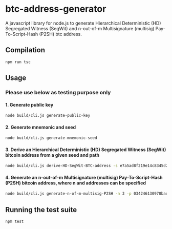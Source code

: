 # btc-address-generator
A javascript library for node.js to generate Hierarchical Deterministic (HD) Segregated Witness (SegWit) and n-out-of-m Multisignature (multisig) Pay-To-Script-Hash (P2SH) btc address.

## Compilation
``` bash
npm run tsc
```

## Usage

### Please use below as testing purpose only

#### 1. Generate public key
``` bash
node build/cli.js generate-public-key
```

#### 2. Generate mnemonic and seed
``` bash
node build/cli.js generate-mnemonic-seed
```

#### 3. Derive an Hierarchical Deterministic (HD) Segregated Witness (SegWit) bitcoin address from a given seed and path
``` bash
node build/cli.js derive-HD-SegWit-BTC-address -s e7a5ad8f219e14c8345d2a3794898e7a1407e8be919131ef6f149d5a755d5d78a1e6af236ed3c865deb39447792d681eec8cd6ae4daa28b1aa5a81da093fdb1f -p "m/49'/1'/0'/0/0"
```

#### 4. Generate an n-out-of-m Multisignature (multisig) Pay-To-Script-Hash (P2SH) bitcoin address, where n and addresses can be specified
``` bash
node build/cli.js generate-n-of-m-multisig-P2SH -n 3 -p 034246130970bad2bcc24331c88c33476bab3f70051c1f74d80e07c644ea146026,022e56d85e214480de72de7d888ec027db1171361f44ce5fe9141cf34aa2e6ee73,026c749a23e76a436bc0d2300e158df62aee243fe932c8dcd277e455a08252ca91,036320bc6300948039141a5945126d6ee2b462c7b5344af0934b33eb3ac6a0b5d6
```

## Running the test suite
``` bash
npm test
```

